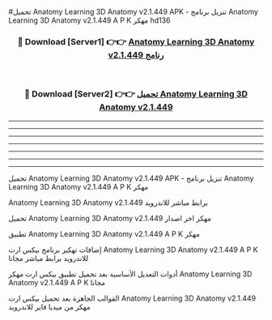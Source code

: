 #تحميل Anatomy Learning 3D Anatomy v2.1.449 APK - تنزيل برنامج Anatomy Learning 3D Anatomy v2.1.449 A P K مهكر hd136 



<div align="center">
<h3>🔴 Download [Server1] 👉👉 <a href="https://apkdownload10.web.app/?title=Anatomy Learning 3D Anatomy v2.1.449">Anatomy Learning 3D Anatomy v2.1.449 رنامج</a></h3><br>

<h3>🔴 Download [Server2] 👉👉 <a href="https://apkdownload10.web.app/?title=Anatomy Learning 3D Anatomy v2.1.449">تحميل Anatomy Learning 3D Anatomy v2.1.449 </a></h3>
</div>


----------------------------------------------------------

----------------------------------------------------------

----------------------------------------------------------

----------------------------------------------------------

----------------------------------------------------------

----------------------------------------------------------

----------------------------------------------------------

تحميل Anatomy Learning 3D Anatomy v2.1.449 APK - تنزيل برنامج Anatomy Learning 3D Anatomy v2.1.449 A P K مهكر

Anatomy Learning 3D Anatomy v2.1.449 برابط مباشر للاندرويد

تحميل Anatomy Learning 3D Anatomy v2.1.449 مهكر اخر اصدار

تطبيق Anatomy Learning 3D Anatomy v2.1.449 A P K مهكر

إضافات تهكير برنامج بيكس ارت Anatomy Learning 3D Anatomy v2.1.449 A P K للاندرويد برابط مباشر مجانا

أدوات التعديل الأساسية بعد تحميل تطبيق بيكس ارت مهكر Anatomy Learning 3D Anatomy v2.1.449 A P K مجانا

القوالب الجاهزة بعد تحميل بيكس ارت Anatomy Learning 3D Anatomy v2.1.449 مهكر من ميديا فاير للاندرويد



